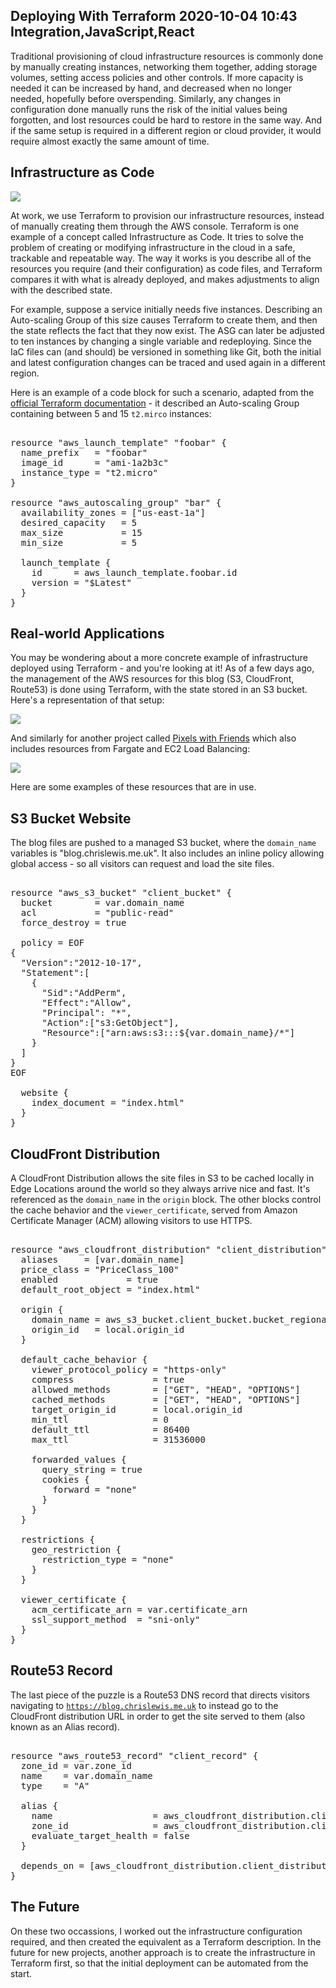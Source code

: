 Deploying With Terraform
2020-10-04 10:43
Integration,JavaScript,React
---

Traditional provisioning of cloud infrastructure resources is commonly done by
manually creating instances, networking them together, adding storage volumes,
setting access policies and other controls. If more capacity is needed it can
be increased by hand, and decreased when no longer needed, hopefully before
overspending. Similarly, any changes in configuration done manually runs
the risk of the initial values being forgotten, and lost resources could be hard
to restore in the same way. And if the same setup is required in a different
region or cloud provider, it would require almost exactly the same amount of
time.

## Infrastructure as Code

![](assets/media/2020/10/terraform-logo.png)

At work, we use Terraform to provision our infrastructure resources, instead of
manually creating them through the AWS console. Terraform is one example of a
concept called Infrastructure as Code. It tries to solve the problem of creating
or modifying infrastructure in the cloud in a safe, trackable and repeatable
way. The way it works is you describe all of the resources you require (and
their configuration) as code files, and Terraform compares it with what is
already deployed, and makes adjustments to align with the described state.

For example, suppose a service initially needs five instances. Describing an
Auto-scaling Group of this size causes Terraform to create them, and then the
state reflects the fact that they now exist. The ASG can later be adjusted to
ten instances by changing a single variable and redeploying. Since the IaC files
can (and should) be versioned in something like Git, both the initial and latest
configuration changes can be traced and used again in a different region.

Here is an example of a code block for such a scenario, adapted from the
[official Terraform documentation](https://registry.terraform.io/providers/hashicorp/aws/latest/docs/resources/autoscaling_group) -
it described an Auto-scaling Group containing between 5 and 15
<code>t2.mirco</code> instances:

<!-- language="terraform" -->
<pre><div class="code-block">
resource "aws_launch_template" "foobar" {
  name_prefix   = "foobar"
  image_id      = "ami-1a2b3c"
  instance_type = "t2.micro"
}

resource "aws_autoscaling_group" "bar" {
  availability_zones = ["us-east-1a"]
  desired_capacity   = 5
  max_size           = 15
  min_size           = 5

  launch_template {
    id      = aws_launch_template.foobar.id
    version = "$Latest"
  }
}
</div></pre>

## Real-world Applications

You may be wondering about a more concrete example of infrastructure deployed
using Terraform - and you're looking at it! As of a few days ago, the management
of the AWS resources for this blog (S3, CloudFront, Route53) is done using
Terraform, with the state stored in an S3 bucket. Here's a representation of
that setup:

![](assets/media/2020/10/infra.png)

And similarly for another project called
[Pixels with Friends](https://github.com/c-d-lewis/pixels-with-friends) which
also includes resources from Fargate and EC2 Load Balancing:

![](assets/media/2020/10/infra-pixels.png)

Here are some examples of these resources that are in use.

## S3 Bucket Website

The blog files are pushed to a managed S3 bucket, where the
<code>domain_name</code> variables is "blog.chrislewis.me.uk". It also includes
an inline policy allowing global access - so all visitors can request and load
the site files.

<!-- language="terraform" -->
<pre><div class="code-block">
resource "aws_s3_bucket" "client_bucket" {
  bucket        = var.domain_name
  acl           = "public-read"
  force_destroy = true

  policy = EOF
{
  "Version":"2012-10-17",
  "Statement":[
    {
      "Sid":"AddPerm",
      "Effect":"Allow",
      "Principal": "*",
      "Action":["s3:GetObject"],
      "Resource":["arn:aws:s3:::${var.domain_name}/*"]
    }
  ]
}
EOF

  website {
    index_document = "index.html"
  }
}
</div></pre>

## CloudFront Distribution

A CloudFront Distribution allows the site files in S3 to be cached locally in
Edge Locations around the world so they always arrive nice and fast. It's
referenced as the <code>domain_name</code> in the <code>origin</code> block. The
other blocks control the cache behavior and the <code>viewer_certificate</code>,
served from Amazon Certificate Manager (ACM) allowing visitors to use HTTPS.

<!-- language="terraform" -->
<pre><div class="code-block">
resource "aws_cloudfront_distribution" "client_distribution" {
  aliases     = [var.domain_name]
  price_class = "PriceClass_100"
  enabled             = true
  default_root_object = "index.html"

  origin {
    domain_name = aws_s3_bucket.client_bucket.bucket_regional_domain_name
    origin_id   = local.origin_id
  }

  default_cache_behavior {
    viewer_protocol_policy = "https-only"
    compress               = true
    allowed_methods        = ["GET", "HEAD", "OPTIONS"]
    cached_methods         = ["GET", "HEAD", "OPTIONS"]
    target_origin_id       = local.origin_id
    min_ttl                = 0
    default_ttl            = 86400
    max_ttl                = 31536000

    forwarded_values {
      query_string = true
      cookies {
        forward = "none"
      }
    }
  }

  restrictions {
    geo_restriction {
      restriction_type = "none"
    }
  }

  viewer_certificate {
    acm_certificate_arn = var.certificate_arn
    ssl_support_method  = "sni-only"
  }
}
</div></pre>

## Route53 Record

The last piece of the puzzle is a Route53 DNS record that directs visitors
navigating to <code>https://blog.chrislewis.me.uk</code> to instead go to the
CloudFront distribution URL in order to get the site served to them (also known
as an Alias record).

<!-- language="terraform" -->
<pre><div class="code-block">
resource "aws_route53_record" "client_record" {
  zone_id = var.zone_id
  name    = var.domain_name
  type    = "A"

  alias {
    name                   = aws_cloudfront_distribution.client_distribution.domain_name
    zone_id                = aws_cloudfront_distribution.client_distribution.hosted_zone_id
    evaluate_target_health = false
  }

  depends_on = [aws_cloudfront_distribution.client_distribution]
}
</div></pre>

## The Future

On these two occassions, I worked out the infrastructure configuration required,
and then created the equivalent as a Terraform description. In the future for
new projects, another approach is to create the infrastructure in Terraform
first, so that the initial deployment can be automated from the start.
